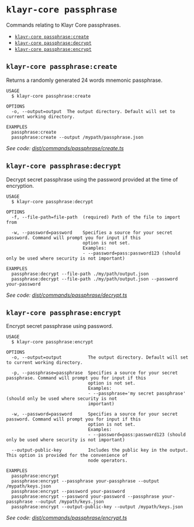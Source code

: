 `klayr-core passphrase`
=======================

Commands relating to Klayr Core passphrases.

* [`klayr-core passphrase:create`](#klayr-core-passphrasecreate)
* [`klayr-core passphrase:decrypt`](#klayr-core-passphrasedecrypt)
* [`klayr-core passphrase:encrypt`](#klayr-core-passphraseencrypt)

## `klayr-core passphrase:create`

Returns a randomly generated 24 words mnemonic passphrase.

```
USAGE
  $ klayr-core passphrase:create

OPTIONS
  -o, --output=output  The output directory. Default will set to current working directory.

EXAMPLES
  passphrase:create
  passphrase:create --output /mypath/passphrase.json
```

_See code: [dist/commands/passphrase/create.ts](https://github.com/klayrhq/klayr-core/blob/v4.1.3/dist/commands/passphrase/create.ts)_

## `klayr-core passphrase:decrypt`

Decrypt secret passphrase using the password provided at the time of encryption.

```
USAGE
  $ klayr-core passphrase:decrypt

OPTIONS
  -f, --file-path=file-path  (required) Path of the file to import from

  -w, --password=password    Specifies a source for your secret password. Command will prompt you for input if this
                             option is not set.
                             Examples:
                             - --password=pass:password123 (should only be used where security is not important)

EXAMPLES
  passphrase:decrypt --file-path ./my/path/output.json
  passphrase:decrypt --file-path ./my/path/output.json --password your-password
```

_See code: [dist/commands/passphrase/decrypt.ts](https://github.com/klayrhq/klayr-core/blob/v4.1.3/dist/commands/passphrase/decrypt.ts)_

## `klayr-core passphrase:encrypt`

Encrypt secret passphrase using password.

```
USAGE
  $ klayr-core passphrase:encrypt

OPTIONS
  -o, --output=output          The output directory. Default will set to current working directory.

  -p, --passphrase=passphrase  Specifies a source for your secret passphrase. Command will prompt you for input if this
                               option is not set.
                               Examples:
                               - --passphrase='my secret passphrase' (should only be used where security is not
                               important)

  -w, --password=password      Specifies a source for your secret password. Command will prompt you for input if this
                               option is not set.
                               Examples:
                               - --password=pass:password123 (should only be used where security is not important)

  --output-public-key          Includes the public key in the output. This option is provided for the convenience of
                               node operators.

EXAMPLES
  passphrase:encrypt
  passphrase:encrypt --passphrase your-passphrase --output /mypath/keys.json
  passphrase:encrypt --password your-password
  passphrase:encrypt --password your-password --passphrase your-passphrase --output /mypath/keys.json
  passphrase:encrypt --output-public-key --output /mypath/keys.json
```

_See code: [dist/commands/passphrase/encrypt.ts](https://github.com/klayrhq/klayr-core/blob/v4.1.3/dist/commands/passphrase/encrypt.ts)_

